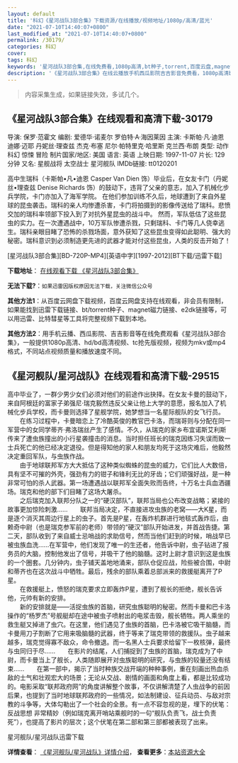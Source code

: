 ```yaml
---
layout: default
title: '科幻《星河战队3部合集》下载资源/在线播放/视频地址/1080p/高清/蓝光'
date: "2021-07-10T14:40:07+0800"
last_modified_at: "2021-07-10T14:40:07+0800"
permalink: /30179/
categories: 科幻
cover:
tags: 科幻
keywords: '星河战队3部合集,在线免费看,1080p高清,bt种子,torrent,百度云盘,magnet,磁力链,迅雷下载资源'
description: '《星河战队3部合集》在线云播放手机西瓜影院吉吉影音免费看，1080p高清bd/hd未删减完整版和tc抢先枪版，mkv/mp4格式，附带bt/torrent种子、magnet/磁力链、百度云盘、网盘资源迅雷下载链接'
---
```


>内容采集生成，如果链接失效，多试几个。


## 《星河战队3部合集》在线观看和高清下载-30179

导演: 保罗·范霍文 编剧: 爱德华·诺麦尔 罗伯特·A·海因莱因 主演: 卡斯帕·凡·迪恩 迪娜·迈耶 丹妮丝·理查兹 杰克·布塞 尼尔·帕特里克·哈里斯 克兰西·布朗 类型: 动作 科幻 惊悚 冒险 制片国家/地区: 美国 语言: 英语 上映日期: 1997-11-07 片长: 129 分钟 又名: 星舰战将 太空战士 星河舰队 IMDb链接: tt0120201

高中生瑞科（卡斯帕•凡•迪恩 Casper Van Dien 饰）毕业后，在女友卡门（丹妮丝•理查兹 Denise Richards 饰）的鼓动下，违背了父亲的意志，加入了机械化步兵学院，卡门亦加入了海军学院。 在他们参加训练不久后，地球遭到了来自外星球的昆虫袭击。瑞科的亲人均惨遭杀害，卡门将拍摄到的影像传送给了瑞科。悲愤交加的瑞科率领部下投入到了对抗外星昆虫的战斗中。 然而，军队低估了这些昆虫的实力。在一次遭遇战中，10万军队惨遭杀戮，只剩瑞科、卡门等几人侥幸逃生。瑞科亲眼目睹了恐怖的杀戮场面，意外获知了这些昆虫变得如此聪明、强大的秘密。瑞科意识到必须制造更先进的武器才能对付这些昆虫，人类的反击开始了！


[星河战队3部合集][BD-720P-MP4][英语中字][1997-2012][BT下载/迅雷下载]

**下载地址**： [在线观看下载 《星河战队3部合集》](https://www.btdx8.com/torrent/starship_troopers_1997_2012.html) 


**无法下载?**：`如果迅雷因版权原因无法下载，关注微信公众号 `

**其他方法1**：从百度云网盘下载视频，百度云网盘支持在线观看，非会员有限制，如果能找到迅雷下载链接、bt/torrent种子、magnet磁力链接、e2dk链接等，可以用迅雷、比特彗星等工具将完整视频下载到本地。

**其他方法2**：用手机云播、西瓜影院、吉吉影音等在线免费观看《星河战队3部合集》，一般提供1080p高清、hd/bd高清视频、tc抢先版视频，视频为mkv或mp4格式，不同站点视频质量和播放速度不同。


## 《星河舰队/星河战队》在线观看和高清下载-29515

高中毕业了，一群少男少女们必须对他们的前途作出抉择。在女友卡曼的鼓动下，来自阿根廷的富家子弟强尼&middot;瑞克毅然违反父亲让他上大学的意愿，报名加入了机械化步兵学校，而卡曼则选择了星舰学院，她梦想当一名星际舰队的女飞行员。<br />　　在练习过程中，卡曼暗恋上了冷酷英俊的教官巴卡洛，而瑞哥则与分配在同一军营中的女同学蒂齐&middot;弗洛瑞丝产生了感情。不久，从瑞克的家乡布宜诺斯艾利斯传来了遭虫族撞出的小行星袭撞击的消息。当时担任班长的瑞克因练习失误而致一士兵死亡的他已经决定退役。但是得知他的家人和朋友均死于这场灾难后，他毅然决定重回军队，与虫族作战。<br />　　由于地球联邦军方大大抵估了这种类似蜘蛛的昆虫的威力，它们比人大数倍，具有坚不可摧的外壳，强劲有力的钳子和锋利无比的牙齿；它们顽强好战，是一种非常可怕的杀人武器。第一场遭遇战以联邦军全面失败而告终，十万名士兵血洒疆场。瑞克和他的部下们目睹了这场大屠杀。<br />　　之后瑞克加入联邦分队之一的&ldquo;硬汉部队”，联邦当局也公布改变战略；紧接的故事更加惊险刺激……　　联邦当局决定，不直接进攻虫族的老窝——大K星，而是逐个消灭其周边行星上的虫子。首先是P星，在轰炸机群进行地毯式轰炸后，由赖奇中尉（也是瑞克参军前的老师）带领的“硬汉”部队开始进发，并首战告捷。第二天，部队收到了来自威士忌哨战的求助信号，然而当他们赶到的时候，哨战早已被虫族血洗&hellip;…在军营中，他们发现了唯一的生还者，他告诉中尉，虫子钻进了报务员的大脑，控制他发出了信号，并吸干了他的脑髓。这时上尉才意识到这是虫族的一个圈套。几分钟内，虫子铺天盖地地涌来，部队仓促应战，险些被合围，中尉和蒂齐也在这次战斗中牺牲。最后，残余的部队乘着总部派来的救援艇离开了P星。<br />　　在救援艇上，愤怒的瑞克要求立即轰炸P星，遭到了舰长的拒绝，舰长告诉他，元帅有新的安排。<br />　　新的安排就是——活捉虫族的首脑，研究虫族聪明的秘密。然而卡曼和巴卡洛操作的“杨罗杰&rdquo;号舰艇却在途中被虫子喷射出的电浆击毁，舰长牺牲。两人乘坐的救生艇又掉进了虫穴。在这里，他们遇见了虫族的首脑，巴卡洛被它吸干脑髓，而卡曼用刀子割断了它用来吸脑髓的武器，终于等来了瑞克带领的救援队。虫子越来越多，瑞克觉得寡不敌众，命令撤退。而一名黑人士兵要求给留下一枚核弹，最终与虫同归于尽&hellip;…　　在影片的结尾，人们捕捉到了虫族的首脑，瑞克成为了中尉，而卡曼当上了舰长，人类随即展开对虫族聪明的研究，与虫族的较量还没有结束……　　在第一部中，揭示了当时种族交战开端的种种事例，重在刻画出热血杀敌的士气和壮观宏大的场景；无论从交战、剧情的画面和角度上看，都是比较成功的。电影采取&ldquo;联邦政府网&rdquo;的角度讲解整个故事，不仅讲解清楚了人虫战争的前因后果，也提到了当时地球联邦政府的一些情况，如法制建设、征兵动员、与敌对宗教的斗争等，大体勾勒出了一个社会的全景。有一点不容忽视的是，埋下的伏笔：反战思想 非常精妙（例如瑞克离开哨站乘舰时的一句&ldquo;舰队负责飞，战士负责死&rdquo;），也提高了影片的层次；这个伏笔在第二部和第三部都被表现了出来。


星河舰队/星河战队迅雷下载

**详情查看**： [《星河舰队/星河战队》详情介绍](/movie/29515/)， **查看更多**：[本站资源大全](/movie/t/all/)

